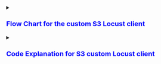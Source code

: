 <details>
  <summary><h3 style="color: blue; font-weight: bold; font-size: 18px;">Flow Chart for the custom S3 Locust client</h3></summary>
  
  ![Flow Chart](https://github.com/HaydenAI/locust_performance/blob/6885c74f77047114771c6bfb9b081d8e41b5ec1d/diagrams/locust_file_flow_chart.png)
</details>

<details>
  <summary><h3 style="color: blue; font-weight: bold; font-size: 18px;">Code Explanation for S3 custom Locust client</h3></summary>
  
  ![Code Explanation](https://github.com/HaydenAI/locust_performance/blob/6885c74f77047114771c6bfb9b081d8e41b5ec1d/diagrams/locust_file_code_explanation.png)
</details>
